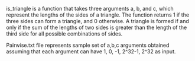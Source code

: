 is_triangle is a function that takes three arguments a, b, and c, which represent the lengths of the sides of a triangle. The function returns 1 if the three sides can form a triangle, and 0 otherwise. A triangle is formed if and only if the sum of the lengths of two sides is greater than the length of the third side for all possible combinations of sides. 

Pairwise.txt file represents sample set of a,b,c arguments obtained assuming that each argument can have 1, 0, -1, 2^32-1, 2^32 as input.
